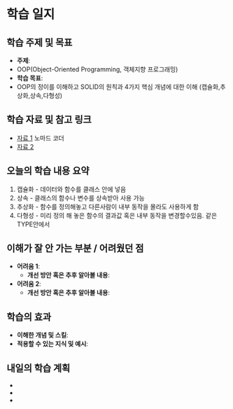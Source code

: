 # 학습 일지

## 학습 주제 및 목표

- **주제**:
- OOP(Object-Oriented Programming, 객체지향 프로그래밍)
- **학습 목표**:
- OOP의 정이를 이해하고 SOLID의 원칙과 4가지 핵심 개념에 대한 이해 (캡슐화,추상화,상속,다형성)

## 학습 자료 및 참고 링크

- [자료 1](#https://www.youtube.com/watch?v=IeLWSKq0xIQ) 노마드 코더
- [자료 2](#)

## 오늘의 학습 내용 요약

1. 캡슐화 - 데이터와 함수를 클래스 안에 넣음
2. 상속 - 클래스의 함수나 변수를 상속받아 사용 가능
3. 추상화 - 함수를 정의해놓고 다른사람이 내부 동작을 몰라도 사용하게 함
4. 다형성 - 미리 정의 해 놓은 함수의 결과값 혹은 내부 동작을 변경할수있음. 같은 TYPE안에서

## 이해가 잘 안 가는 부분 / 어려웠던 점

- **어려움 1**:
  - **개선 방안 혹은 추후 알아볼 내용**:
- **어려움 2**:
  - **개선 방안 혹은 추후 알아볼 내용**:

## 학습의 효과

- **이해한 개념 및 스킬**:
- **적용할 수 있는 지식 및 예시**:

## 내일의 학습 계획

-
-
-
